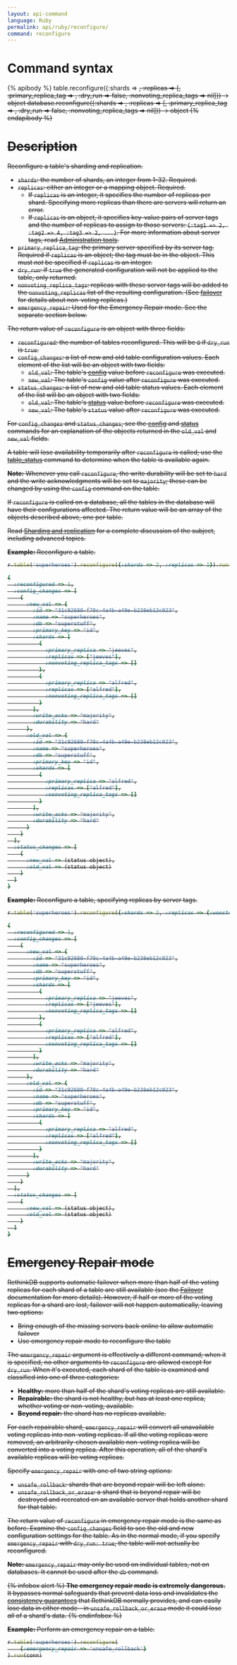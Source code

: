 ```yaml
---
layout: api-command
language: Ruby
permalink: api/ruby/reconfigure/
command: reconfigure
---
```

# Command syntax #

{% apibody %}
table.reconfigure({:shards => <s>, :replicas => <r>[, :primary_replica_tag => <t>, :dry_run => false, :nonvoting_replica_tags => nil]}) &rarr; object
database.reconfigure({:shards => <s>, :replicas => <r>[, :primary_replica_tag => <t>, :dry_run => false, :nonvoting_replica_tags => nil]}) &rarr; object
{% endapibody %}

# Description #

Reconfigure a table's sharding and replication.

* `shards`: the number of shards, an integer from 1-32. Required.
* `replicas`: either an integer or a mapping object. Required.
    * If `replicas` is an integer, it specifies the number of replicas per shard. Specifying more replicas than there are servers will return an error.
    * If `replicas` is an object, it specifies key-value pairs of server tags and the number of replicas to assign to those servers: `{:tag1 => 2, :tag2 => 4, :tag3 => 2, ...}`. For more information about server tags, read [Administration tools](/docs/administration-tools/).
* `primary_replica_tag`: the primary server specified by its server tag. Required if `replicas` is an object; the tag must be in the object. This must *not* be specified if `replicas` is an integer.
* `dry_run`: if `true` the generated configuration will not be applied to the table, only returned.
* `nonvoting_replica_tags`: replicas with these server tags will be added to the `nonvoting_replicas` list of the resulting configuration. (See [failover](/docs/failover) for details about non-voting replicas.)
* `emergency_repair`: Used for the Emergency Repair mode. See the separate section below.

The return value of `reconfigure` is an object with three fields:

* `reconfigured`: the number of tables reconfigured. This will be `0` if `dry_run` is `true`.
* `config_changes`: a list of new and old table configuration values. Each element of the list will be an object with two fields:
    * `old_val`: The table's [config](/api/ruby/config) value before `reconfigure` was executed. 
    * `new_val`: The table's `config` value after `reconfigure` was executed.
* `status_changes`: a list of new and old table status values. Each element of the list will be an object with two fields:
    * `old_val`: The table's [status](/api/ruby/status) value before `reconfigure` was executed. 
    * `new_val`: The table's `status` value after `reconfigure` was executed.

For `config_changes` and `status_changes`, see the [config](/api/ruby/config) and [status](/api/ruby/status) commands for an explanation of the objects returned in the `old_val` and `new_val` fields.

A table will lose availability temporarily after `reconfigure` is called; use the [table_status](/api/ruby/table_status) command to determine when the table is available again.

**Note:** Whenever you call `reconfigure`, the write durability will be set to `hard` and the write acknowledgments will be set to `majority`; these can be changed by using the `config` command on the table.

If `reconfigure` is called on a database, all the tables in the database will have their configurations affected. The return value will be an array of the objects described above, one per table.

Read [Sharding and replication](/docs/sharding-and-replication/) for a complete discussion of the subject, including advanced topics.

__Example:__ Reconfigure a table.

```rb
r.table('superheroes').reconfigure({:shards => 2, :replicas => 1}).run(conn)

{
  :reconfigured => 1,
  :config_changes => [
    {
      :new_val => {
        :id => "31c92680-f70c-4a4b-a49e-b238eb12c023",
        :name => "superheroes",
        :db => "superstuff",
        :primary_key => "id",
        :shards => [
          {
            :primary_replica => "jeeves",
            :replicas => ["jeeves"],
            :nonvoting_replica_tags => []
          },
          {
            :primary_replica => "alfred",
            :replicas => ["alfred"],
            :nonvoting_replica_tags => []
          }
        ],
        :write_acks => "majority",
        :durability => "hard"
      },
      :old_val => {
        :id => "31c92680-f70c-4a4b-a49e-b238eb12c023",
        :name => "superheroes",
        :db => "superstuff",
        :primary_key => "id",
        :shards => [
          {
            :primary_replica => "alfred",
            :replicas => ["alfred"],
            :nonvoting_replica_tags => []
          }
        ],
        :write_acks => "majority",
        :durability => "hard"
      }
    }
  ],
  :status_changes => [
    {
      :new_val => (status object),
      :old_val => (status object)
    }
  ]
}
```

__Example:__ Reconfigure a table, specifying replicas by server tags.

```rb
r.table('superheroes').reconfigure({:shards => 2, :replicas => {:wooster => 1, :wayne => 1}, :primary_replica_tag => 'wooster'}).run(conn)

{
  :reconfigured => 1,
  :config_changes => [
    {
      :new_val => {
        :id => "31c92680-f70c-4a4b-a49e-b238eb12c023",
        :name => "superheroes",
        :db => "superstuff",
        :primary_key => "id",
        :shards => [
          {
            :primary_replica => "jeeves",
            :replicas => ["jeeves"],
            :nonvoting_replica_tags => []
          },
          {
            :primary_replica => "alfred",
            :replicas => ["alfred"],
            :nonvoting_replica_tags => []
          }
        ],
        :write_acks => "majority",
        :durability => "hard"
      },
      :old_val => {
        :id => "31c92680-f70c-4a4b-a49e-b238eb12c023",
        :name => "superheroes",
        :db => "superstuff",
        :primary_key => "id",
        :shards => [
          {
            :primary_replica => "alfred",
            :replicas => ["alfred"],
            :nonvoting_replica_tags => []
          }
        ],
        :write_acks => "majority",
        :durability => "hard"
      }
    }
  ],
  :status_changes => [
    {
      :new_val => (status object),
      :old_val => (status object)
    }
  ]
}
```

# Emergency Repair mode #

RethinkDB supports automatic failover when more than half of the voting replicas for each shard of a table are still available (see the [Failover][fail] documentation for more details). However, if half or more of the voting replicas for a shard are lost, failover will not happen automatically, leaving two options:

[fail]: /docs/failover/

* Bring enough of the missing servers back online to allow automatic failover
* Use emergency repair mode to reconfigure the table

The `emergency_repair` argument is effectively a different command; when it is specified, no other arguments to `reconfigure` are allowed except for `dry_run`. When it's executed, each shard of the table is examined and classified into one of three categories:

* **Healthy:** more than half of the shard's voting replicas are still available.
* **Repairable:** the shard is not healthy, but has at least one replica, whether voting or non-voting, available.
* **Beyond repair:** the shard has no replicas available.

For each repairable shard, `emergency_repair` will convert all unavailable voting replicas into non-voting replicas. If all the voting replicas were removed, an arbitrarily-chosen available non-voting replica will be converted into a voting replica. After this operation, all of the shard's available replicas will be voting replicas.

Specify `emergency_repair` with one of two string options:

* `unsafe_rollback`: shards that are beyond repair will be left alone.
* `unsafe_rollback_or_erase`: a shard that is beyond repair will be destroyed and recreated on an available server that holds another shard for that table.

The return value of `reconfigure` in emergency repair mode is the same as before. Examine the `config_changes` field to see the old and new configuration settings for the table. As in the normal mode, if you specify `emergency_repair` with `dry_run: true`, the table will not actually be reconfigured.

__Note:__ `emergency_repair` may only be used on individual tables, not on databases. It cannot be used after the `db` command.

{% infobox alert %}
**The emergency repair mode is extremely dangerous.** It bypasses normal safeguards that prevent data loss and invalidates the [consistency guarantees](/docs/consistency/) that RethinkDB normally provides, and can easily lose data in either mode&mdash;in `unsafe_rollback_or_erase` mode it could lose *all* of a shard's data.
{% endinfobox %}

__Example:__ Perform an emergency repair on a table.

```rb
r.table('superheroes').reconfigure(
    {:emergency_repair => 'unsafe_rollback'}
).run(conn)
```
